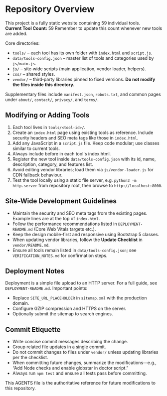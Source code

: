 # Repository Overview

This project is a fully static website containing 59 individual tools.  
**Current Tool Count:** 59
Remember to update this count whenever new tools are added.

Core directories:

- `tools/` – each tool has its own folder with `index.html` and `script.js`.
- `data/tools-config.json` – master list of tools and categories used by `js/main.js`.
- `js/` – site‑wide scripts (main application, vendor loader, helpers).
- `css/` – shared styles.
- `vendor/` – third‑party libraries pinned to fixed versions. **Do not modify the files inside this directory.**

Supplementary files include `manifest.json`, `robots.txt`, and common pages under `about/`, `contact/`, `privacy/`, and `terms/`.

## Modifying or Adding Tools

1. Each tool lives in `tools/<tool-id>/`.
2. Create an `index.html` page using existing tools as reference. Include security headers and SEO meta tags like those in `index.html`.
3. Add any JavaScript in a `script.js` file. Keep code modular; use classes similar to current tools.
4. Always include <script src="script.js"></script> before </body> in each tool's index.html.
5. Register the new tool inside `data/tools-config.json` with its id, name, description, category, and features list.
6. Avoid editing vendor libraries; load them via `js/vendor-loader.js` for CDN fallback behaviour.
7. Test the tool locally using a static file server, e.g. `python3 -m http.server` from repository root, then browse to `http://localhost:8000`.

## Site-Wide Development Guidelines

- Maintain the security and SEO meta tags from the existing pages. Example lines are at the top of `index.html`.
- Follow the performance recommendations listed in `DEPLOYMENT-README.md` (Core Web Vitals targets etc.).
- Keep the design mobile-first and responsive using Bootstrap 5 classes.
- When updating vendor libraries, follow the **Update Checklist** in `vendor/README.md`.
- Ensure all tools remain listed in `data/tools-config.json`; see `VERIFICATION_NOTES.md` for confirmation steps.

## Deployment Notes

Deployment is a simple file upload to an HTTP server. For a full guide, see `DEPLOYMENT-README.md`. Important points:
- Replace `SITE_URL_PLACEHOLDER` in `sitemap.xml` with the production domain.
- Configure GZIP compression and HTTPS on the server.
- Optionally submit the sitemap to search engines.

## Commit Etiquette

- Write concise commit messages describing the change.
- Group related file updates in a single commit.
- Do not commit changes to files under `vendor/` unless updating libraries per the checklist.
- When committing future changes, summarize the modifications—e.g., “Add Node checks and enable globstar in doctor script.”
- Always run `npm test` and ensure all tests pass before committing.

This AGENTS file is the authoritative reference for future modifications to this repository.
